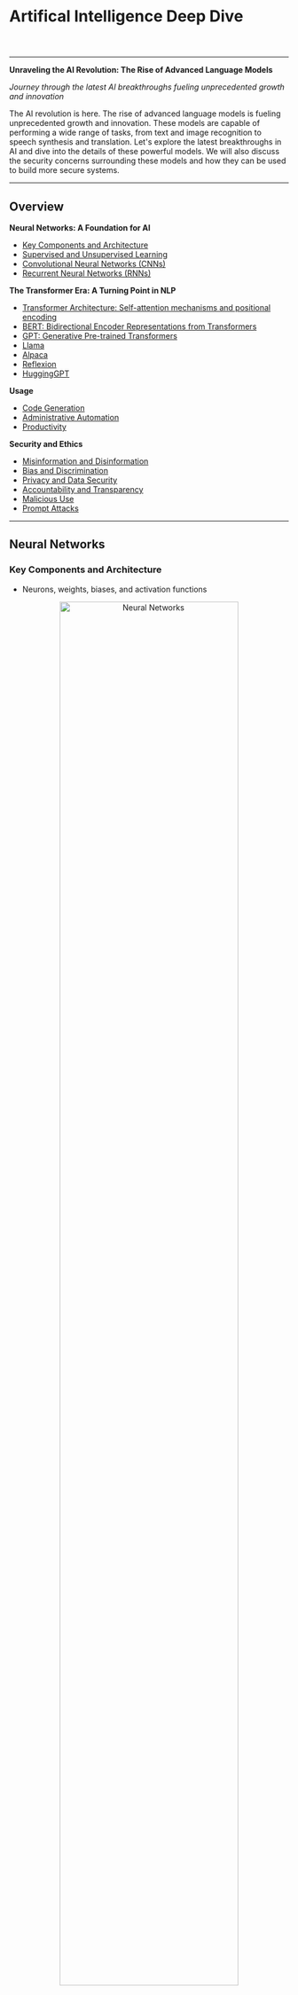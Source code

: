 # Artifical Intelligence Deep Dive

<html><header><link rel="stylesheet" href="https://andrewaltimit.github.io/Documentation/style.css"></header></html>

---

**Unraveling the AI Revolution: The Rise of Advanced Language Models**

*Journey through the latest AI breakthroughs fueling unprecedented growth and innovation*

The AI revolution is here. The rise of advanced language models is fueling unprecedented growth and innovation.  These models are capable of performing a wide range of tasks, from text and image recognition to speech synthesis and translation. Let's explore the latest breakthroughs in AI and dive into the details of these powerful models. We will also discuss the security concerns surrounding these models and how they can be used to build more secure systems.

---

## Overview 

**Neural Networks: A Foundation for AI**
- [Key Components and Architecture](#key-components-and-architecture)
- [Supervised and Unsupervised Learning](#supervised-and-unsupervised-learning)
- [Convolutional Neural Networks (CNNs)](#convolutional-neural-networks-cnns)
- [Recurrent Neural Networks (RNNs)](#recurrent-neural-networks-rnns)

**The Transformer Era: A Turning Point in NLP**
- [Transformer Architecture: Self-attention mechanisms and positional encoding](#transformers)
- [BERT: Bidirectional Encoder Representations from Transformers](#bert-bidirectional-encoder-representations-from-transformers)
- [GPT: Generative Pre-trained Transformers](#gpt-generative-pre-trained-transformers)
- [Llama](#llama)
- [Alpaca](#alpaca)
- [Reflexion](#reflexion)
- [HuggingGPT](#hugginggpt)

**Usage**
- [Code Generation](#code-generation)
- [Administrative Automation](#administrative-automation)
- [Productivity](#productivity)

**Security and Ethics**
- [Misinformation and Disinformation](#misinformation-and-disinformation)
- [Bias and Discrimination](#bias-and-discrimination)
- [Privacy and Data Security](#privacy-and-data-security)
- [Accountability and Transparency](#accountability-and-transparency)
- [Malicious Use](#malicious-use)
- [Prompt Attacks](#prompt-attacks)

---

## Neural Networks

### Key Components and Architecture
- Neurons, weights, biases, and activation functions

<p align="center">
<a href="https://andrewaltimit.github.io/Documentation/images/neural-networks.png">
<img src="https://andrewaltimit.github.io/Documentation/images/neural-networks.png" alt="Neural Networks" width="80%" height="80%" align="middle">
</a>
<br>
<a href="https://www.asimovinstitute.org/author/fjodorvanveen/">Image Source</a>
</p>

### Supervised and Unsupervised Learning
- Classification, regression, clustering, and dimensionality reduction

### Convolutional Neural Networks (CNNs)
- Applications in image and video processing

### Recurrent Neural Networks (RNNs)
- Sequential data and natural language processing

## Transformers
<p class="referenceBoxes type3"><img src="https://andrewaltimit.github.io/Documentation/images/file-text-fill.svg"><a href="http://jalammar.github.io/illustrated-transformer/"> The Illustrated Transformer</a></p>
<p class="referenceBoxes type3"><img src="https://andrewaltimit.github.io/Documentation/images/file-pdf-fill.svg"><a href="https://proceedings.neurips.cc/paper_files/paper/2017/file/3f5ee243547dee91fbd053c1c4a845aa-Paper.pdf"> Attention Is All You Need</a></p>
<p class="referenceBoxes type3"><img src="https://andrewaltimit.github.io/Documentation/images/file-text-fill.svg"><a href="https://towardsdatascience.com/illustrated-self-attention-2d627e33b20a"> Self-Attention Illustrated</a></p>
<p class="referenceBoxes type3"><img src="https://andrewaltimit.github.io/Documentation/images/file-text-fill.svg"><a href="https://kazemnejad.com/blog/transformer_architecture_positional_encoding/"> Positional Encoding</a></p><br>

<p align="middle">
<a href="https://andrewaltimit.github.io/Documentation/images/transformer-architecture.png">
<img src="https://andrewaltimit.github.io/Documentation/images/transformer-architecture.png" alt="Transformer Architecture" width="50%" height="50%" align="middle">
</a>
<br>
<a href="https://kazemnejad.com/blog/transformer_architecture_positional_encoding/">Image Source</a>
</p>

<p align="center">
<a href="https://andrewaltimit.github.io/Documentation/images/self-attention.gif">
<img src="https://andrewaltimit.github.io/Documentation/images/self-attention.gif" alt="Self-Attention" align="middle">
</a>
<br>
<a href="https://towardsdatascience.com/illustrated-self-attention-2d627e33b20a">Image Source</a>
</p>

<center>
<a href="https://andrewaltimit.github.io/Documentation/images/transformer-self-attention-analogy.png">
<img src="https://andrewaltimit.github.io/Documentation/images/transformer-self-attention-analogy.png" alt="Self-Attention Analogy" width="40%" height="40%">
</a>
<br>
<p class="referenceBoxes type2">
<a href="https://youtu.be/sznZ78HquPc">
<img src="https://andrewaltimit.github.io/Documentation/images/play-btn-fill.svg"> Video Source: Self-Attention Explained</a>
</p>
</center>


### BERT: Bidirectional Encoder Representations from Transformers


### GPT: Generative Pre-trained Transformers
<p class="referenceBoxes type3"><img src="https://andrewaltimit.github.io/Documentation/images/file-pdf-fill.svg"><a href="https://arxiv.org/pdf/2005.14165.pdf"> GPT-3: Language Models are Few-Shot Learners</a></p><div class="show-on-mobile hide-on-desktop"><br></div>
<p class="referenceBoxes type3"><img src="https://andrewaltimit.github.io/Documentation/images/file-pdf-fill.svg"><a href="https://arxiv.org/pdf/2303.12712.pdf"> Scaling Laws for Large Language Models</a></p><div class="show-on-mobile hide-on-desktop"><br></div>
<p class="referenceBoxes type3"><img src="https://andrewaltimit.github.io/Documentation/images/file-pdf-fill.svg"><a href="https://arxiv.org/pdf/2303.17580.pdf"> GPT-4: The Natural Language Model</a></p><div class="show-on-mobile hide-on-desktop"><br></div>


### Llama


### Alpaca


### Reflexion
<p class="referenceBoxes type3"><img src="https://andrewaltimit.github.io/Documentation/images/git.svg"><a href="https://github.com/GammaTauAI/reflexion-human-eval"> Reflexion Human Evaluation</a></p>

### HuggingGPT
<p class="referenceBoxes type3"><img src="https://andrewaltimit.github.io/Documentation/images/file-pdf-fill.svg"><a href="https://arxiv.org/pdf/2303.17580.pdf"> HuggingGPT: A Method for Fine-tuning GPT</a></p>

## Usage

### Code Generation

- Markdown, Terraform, Docker

### Administrative Automation

- Meeting content summarization
- Email drafting
- Creation of various business documents

### Productivity

- Microsoft 365 and GitHub Copilot
- Khanmigo: a GPT-4 powered Khan Academy
- SwiftKey: AI-enhanced keyboard predictions

## Security and Ethics

### Misinformation and Disinformation

LLMs can generate highly coherent and contextually relevant text, which can be exploited to create misinformation or disinformation.

**Possible Solutions**

- Implementing moderation systems to detect and prevent the spread of false information.
- Educating users about the risks of misinformation and encouraging critical thinking.

### Bias and Discrimination

LLMs learn from large text corpora, which can contain biases present in the data. These biases may be inadvertently reproduced in the model's outputs, leading to discrimination or offensive content.

**Possible Solutions**

- Investing in research to identify and mitigate biases in training data and model outputs.
- Allowing users to customize the behavior of LLM services to align with their values.

### Privacy and Data Security

LLMs can inadvertently memorize and expose sensitive information present in the training data, raising privacy and data security concerns.

**Possible Solutions**

- Using techniques like differential privacy to ensure that training data remains anonymous and secure.
- Regularly auditing and updating models to minimize the risk of exposing sensitive information.

### Accountability and Transparency

The complexity of LLMs makes it difficult to trace the source of their outputs, raising concerns about accountability and transparency.

**Possible Solutions**

- Developing explainable AI techniques to make LLMs more understandable and interpretable.
- Establishing clear guidelines and policies for the responsible use of LLM services.

### Malicious Use

Advanced LLMs can be used for malicious purposes, such as generating deepfake content, spam, phishing emails, or other harmful content.

**Possible Solutions**

- Developing robust detection methods to identify and flag malicious content.
- Implementing strict access controls and usage policies for LLM services.

### Prompt Attacks
<p class="referenceBoxes type3"><img src="https://andrewaltimit.github.io/Documentation/images/git.svg"><a href="https://gist.github.com/coolaj86/6f4f7b30129b0251f61fa7baaa881516#jailbreak-prompts"> Jailbreak Prompts</a></p>

